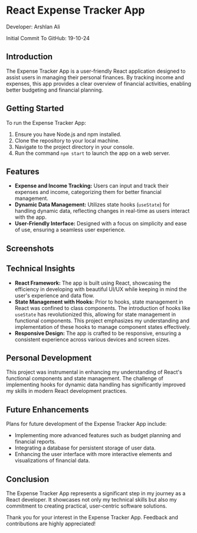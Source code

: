 # React Expense Tracker App

Developer: Arshlan Ali

Initial Commit To GitHub: 19-10-24

## Introduction

The Expense Tracker App is a user-friendly React application designed to assist users in managing their personal finances. By tracking income and expenses, this app provides a clear overview of financial activities, enabling better budgeting and financial planning.

## Getting Started

To run the Expense Tracker App:
1. Ensure you have Node.js and npm installed.
2. Clone the repository to your local machine.
3. Navigate to the project directory in your console.
4. Run the command `npm start` to launch the app on a web server.


## Features

- **Expense and Income Tracking:** Users can input and track their expenses and income, categorizing them for better financial management.
- **Dynamic Data Management:** Utilizes state hooks (`useState`) for handling dynamic data, reflecting changes in real-time as users interact with the app.
- **User-Friendly Interface:** Designed with a focus on simplicity and ease of use, ensuring a seamless user experience.


## Screenshots 



## Technical Insights

- **React Framework:** The app is built using React, showcasing the efficiency in developing with beautiful UI/UX while keeping in mind the user's experience and data flow.
- **State Management with Hooks:** Prior to hooks, state management in React was confined to class components. The introduction of hooks like `useState` has revolutionized this, allowing for state management in functional components. This project emphasizes my understanding and implementation of these hooks to manage component states effectively.
- **Responsive Design:** The app is crafted to be responsive, ensuring a consistent experience across various devices and screen sizes.

## Personal Development

This project was instrumental in enhancing my understanding of React's functional components and state management. The challenge of implementing hooks for dynamic data handling has significantly improved my skills in modern React development practices.

## Future Enhancements

Plans for future development of the Expense Tracker App include:

- Implementing more advanced features such as budget planning and financial reports.
- Integrating a database for persistent storage of user data.
- Enhancing the user interface with more interactive elements and visualizations of financial data.

## Conclusion

The Expense Tracker App represents a significant step in my journey as a React developer. It showcases not only my technical skills but also my commitment to creating practical, user-centric software solutions.

Thank you for your interest in the Expense Tracker App. Feedback and contributions are highly appreciated!









